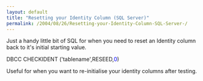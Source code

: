 ```yaml
---
layout: default
title: "Resetting your Identity Column (SQL Server)"
permalink: /2004/08/26/Resetting-your-Identity-Column-SQL-Server-/
---
```


<DIV class=body>Just a handy little bit of SQL for when you need to reset an Identity column back to it's initial starting value. 
<P>
<DIV class=code>DBCC CHECKIDENT ('tablename',RESEED,<FONT color=blue>0</FONT>)</DIV>
<P>Useful for when you want to re-initialise your identity columns after testing.</P></DIV>